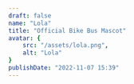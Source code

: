 ```yaml
---
draft: false
name: "Lola"
title: "Official Bike Bus Mascot"
avatar: {
    src: "/assets/lola.png",
    alt: "Lola"
}
publishDate: "2022-11-07 15:39"
---
```

